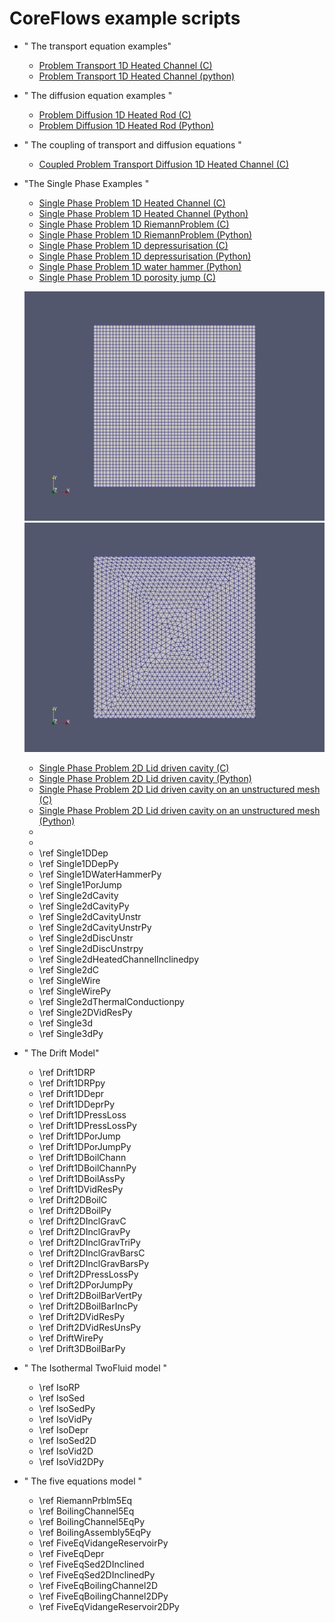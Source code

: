 CoreFlows example scripts
=========================

- " The transport equation examples"
    - [Problem Transport 1D Heated Channel (C)](../examples/TransportEquation_1DHeatedChannel.cxx) 
    - [Problem Transport 1D Heated Channel (python)](../examples/Python/TransportEquation_1DHeatedChannel.py)

- " The diffusion equation examples "
    - [Problem Diffusion 1D Heated Rod (C)](../examples/DiffusionEquation_1DHeatedRod.cxx)
    - [Problem Diffusion 1D Heated Rod (Python)](../examples/Python/DiffusionEquation_1DHeatedRod.py)

- " The coupling of transport and diffusion equations "
    - [Coupled Problem Transport Diffusion 1D Heated Channel (C)](../examples/CoupledTransportDiffusionEquations_1DHeatedChannel.cxx)

- "The Single Phase Examples " 
    - [Single Phase Problem 1D Heated Channel (C)](../examples/SinglePhase_1DHeatedChannel.cxx)
    - [Single Phase Problem 1D Heated Channel (Python)](../examples/Python/SinglePhase_1DHeatedChannel.py)
    - [Single Phase Problem 1D RiemannProblem (C)](../examples/SinglePhase_1DRiemannProblem.cxx)
    - [Single Phase Problem 1D RiemannProblem (Python)](../examples/Python/SinglePhase_1DRiemannProblem.py)
    - [Single Phase Problem 1D depressurisation (C)](../examples/SinglePhase_1DDepressurisation.cxx)
    - [Single Phase Problem 1D depressurisation (Python)](../examples/Python/SinglePhase_1DDepressurisation.py
)
    - [Single Phase Problem 1D water hammer (Python)](../examples/Python/SinglePhase_1DWaterHammer.py)
    - [Single Phase Problem 1D porosity jump (C)](../examples/SinglePhase_1DPorosityJump.cxx)

    ![Structured mesh used for the driven cavity and the spherical explosion tests](Figures/BoiteStruct.png)
    ![Unstructured mesh used for the driven cavity and the spherical explosion tests](Figures/BoiteNStruct.png)

    - [Single Phase Problem 2D Lid driven cavity (C)](../examples/SinglePhase_2DLidDrivenCavity.cxx)
    - [Single Phase Problem 2D Lid driven cavity (Python)](../examples/Python/SinglePhase_2DLidDrivenCavity.py)
    - [Single Phase Problem 2D Lid driven cavity on an unstructured mesh (C)](../examples/SinglePhase_2DLidDrivenCavity_unstructured.cxx)
    - [Single Phase Problem 2D Lid driven cavity on an unstructured mesh (Python)](../examples/PythonSinglePhase_2DLidDrivenCavity_unstructured.py)
    - []()
    - []()
	+ \ref Single1DDep 
	+ \ref Single1DDepPy 
	+ \ref Single1DWaterHammerPy
	+ \ref Single1PorJump 
	+ \ref Single2dCavity 
	+ \ref Single2dCavityPy 
	+ \ref Single2dCavityUnstr 
	+ \ref Single2dCavityUnstrPy 
	+ \ref Single2dDiscUnstr 
	+ \ref Single2dDiscUnstrpy
	+ \ref Single2dHeatedChannelInclinedpy
	+ \ref Single2dC 
	+ \ref SingleWire 
	+ \ref SingleWirePy 
	+ \ref Single2dThermalConductionpy
	+ \ref Single2DVidResPy
	+ \ref Single3d 
	+ \ref Single3dPy 

- " The Drift Model"
	+ \ref Drift1DRP
	+ \ref Drift1DRPpy
	+ \ref Drift1DDepr
	+ \ref Drift1DDeprPy
	+ \ref Drift1DPressLoss
	+ \ref Drift1DPressLossPy
	+ \ref Drift1DPorJump
	+ \ref Drift1DPorJumpPy
	+ \ref Drift1DBoilChann
	+ \ref Drift1DBoilChannPy
	+ \ref Drift1DBoilAssPy
	+ \ref Drift1DVidResPy
	+ \ref Drift2DBoilC
	+ \ref Drift2DBoilPy
	+ \ref Drift2DInclGravC
	+ \ref Drift2DInclGravPy
	+ \ref Drift2DInclGravTriPy
	+ \ref Drift2DInclGravBarsC
	+ \ref Drift2DInclGravBarsPy
	+ \ref Drift2DPressLossPy
	+ \ref Drift2DPorJumpPy
	+ \ref Drift2DBoilBarVertPy
	+ \ref Drift2DBoilBarIncPy
	+ \ref Drift2DVidResPy
	+ \ref Drift2DVidResUnsPy
	+ \ref DriftWirePy 
	+ \ref Drift3DBoilBarPy

- " The Isothermal TwoFluid model "
	+ \ref IsoRP
 	+ \ref IsoSed
 	+ \ref IsoSedPy
	+ \ref IsoVidPy
	+ \ref IsoDepr
 	+ \ref IsoSed2D
	+ \ref IsoVid2D
	+ \ref IsoVid2DPy

- " The five equations model " 
	+ \ref RiemannPrblm5Eq
	+ \ref BoilingChannel5Eq
	+ \ref BoilingChannel5EqPy 
	+ \ref BoilingAssembly5EqPy 
	+ \ref FiveEqVidangeReservoirPy
	+ \ref FiveEqDepr
	+ \ref FiveEqSed2DInclined
	+ \ref FiveEqSed2DInclinedPy 
	+ \ref FiveEqBoilingChannel2D
	+ \ref FiveEqBoilingChannel2DPy 
	+ \ref FiveEqVidangeReservoir2DPy


